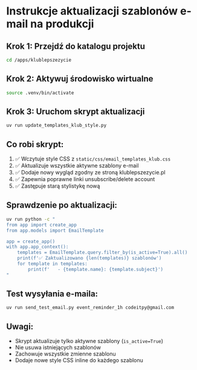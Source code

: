 # Instrukcje aktualizacji szablonów e-mail na produkcji

## Krok 1: Przejdź do katalogu projektu
```bash
cd /apps/klublepszezycie
```

## Krok 2: Aktywuj środowisko wirtualne
```bash
source .venv/bin/activate
```

## Krok 3: Uruchom skrypt aktualizacji
```bash
uv run update_templates_klub_style.py
```

## Co robi skrypt:
1. ✅ Wczytuje style CSS z `static/css/email_templates_klub.css`
2. ✅ Aktualizuje wszystkie aktywne szablony e-mail
3. ✅ Dodaje nowy wygląd zgodny ze stroną klublepszezycie.pl
4. ✅ Zapewnia poprawne linki unsubscribe/delete account
5. ✅ Zastępuje starą stylistykę nową

## Sprawdzenie po aktualizacji:
```bash
uv run python -c "
from app import create_app
from app.models import EmailTemplate

app = create_app()
with app.app_context():
    templates = EmailTemplate.query.filter_by(is_active=True).all()
    print(f'✅ Zaktualizowano {len(templates)} szablonów')
    for template in templates:
        print(f'   - {template.name}: {template.subject}')
"
```

## Test wysyłania e-maila:
```bash
uv run send_test_email.py event_reminder_1h codeitpy@gmail.com
```

## Uwagi:
- Skrypt aktualizuje tylko aktywne szablony (`is_active=True`)
- Nie usuwa istniejących szablonów
- Zachowuje wszystkie zmienne szablonu
- Dodaje nowe style CSS inline do każdego szablonu
